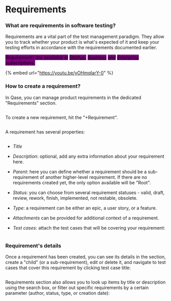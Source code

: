 # Requirements

### What are requirements in software testing?

Requirements are a vital part of the test management paradigm. They allow you to track whether your product is what's expected of it and keep your testing efforts in accordance with the requirements documented earlier.

_<mark style="background-color:purple;">Requirements are available in</mark>_ [_<mark style="background-color:purple;">Startup</mark>_](https://help.qase.io/en/articles/5563728-startup-plan)_<mark style="background-color:purple;">,</mark>_ [_<mark style="background-color:purple;">Business</mark>_](https://help.qase.io/en/articles/5563727-business-plan) _<mark style="background-color:purple;">and</mark>_ [_<mark style="background-color:purple;">Enterprise</mark>_](https://help.qase.io/en/articles/6640055-enterprise-plan) _<mark style="background-color:purple;">subscriptions.</mark>_

{% embed url="https://youtu.be/yOHmqIarY-0" %}

### How to create a requirement?

In Qase, you can manage product requirements in the dedicated "Requirements" section.

<figure><img src="https://qase.intercom-attachments-7.com/i/o/597161912/f203db2bb76a9a152a396a52/IgyRPhSV-k5aW3r8SR-5Zt5gOkFjZZwDmLIV1XF7P74in4DbwZlEHuMcloqIrxrEpvrId-T22FkX-6CsvABwhnKmjXKHhgCmPwnzj63Ph6WBAOiqObe1Fym4orXXFkIjYUX7TnR33BPh9vDmgC0HNTnARGIjxOi206OgMtH7y47BGwTMqLvVHyrHqw" alt=""><figcaption></figcaption></figure>

To create a new requirement, hit the "+Requirement".

<figure><img src="https://qase.intercom-attachments-7.com/i/o/597161916/69ea7ff0dc38573bf2441e7b/QWtphhLVS6oU4TFFeBiNq60SKJpkG6zAOz8pYaCHRlMBBcGLVLAYGBgkJCvGsThbl08mqi06ffHyWPRk_qxmJY9Of9H101RsfVpAhYYarzo7AUe7VzZVgBtI6kSSMf9HogySqfkcJmbquMoNm1hbrN_1leF5Lzch030oKRzesNGTrVfDlNPvt1wl_g" alt=""><figcaption></figcaption></figure>

A requirement has several properties:

<figure><img src="https://qase.intercom-attachments-7.com/i/o/597161918/fc101ce34aca26fd604441a2/UfAtYHriMIQVhZFSRbMLyAg-93fGfniB8Mut82KDMZMQB1_tvK8q_QS78P3E9y5ZNYtoyPBcF7lQqq1mwR0CCWazqb_PWyFLj9aC-eMhz_L7DzRfR3oLwVnKT5ewbzmdbY303_0jBFzKmAg9POzwNCV25kaJWexayjKVdUjeSaxBf5xzkeAAlXNchg" alt=""><figcaption></figcaption></figure>

* _Title_
* _Description_: optional, add any extra information about your requirement here.
* _Parent_: here you can define whether a requirement should be a sub-requirement of another higher-level requirement. If there are no requirements created yet, the only option available will be "Root".
* _Status_: you can choose from several requirement statuses - valid, draft, review, rework, finish, implemented, not restable, obsolete.
* _Type_: a requirement can be either an epic, a user story, or a feature.
* _Attachments_ can be provided for additional context of a requirement.
*   _Test cases:_ attach the test cases that will be covering your requirement:

    <figure><img src="https://qase.intercom-attachments-7.com/i/o/597161996/76bef7360bd0bdc9348ceb38/wuU2vgFH1R5ZunWdxwyq2E22hj7G2i6TX5sqs53Nm3-EjX7YITjCjYyW7kH33LyvcFTEy6x-Q4K9mndVxfJXegdljgkC5SF1wdBLMHoqz6Kv1oymB33iZq4cbQXomybItzQ4Bl0g60rE2oO269xmYXxGdJw_GJP5UAwo9gkvNb71RpC-knl8NOiETQ" alt=""><figcaption></figcaption></figure>

### Requirement's details

Once a requirement has been created, you can see its details in the section, create a "child" (or a sub-requirement), edit or delete it, and navigate to test cases that cover this requirement by clicking test case title:

<figure><img src="https://qase.intercom-attachments-7.com/i/o/597162006/0134f02aacb5555e50406313/_VLOzT4Mk5n1pNbv7xWSp-M7RR2W62myeuTNk9AcKZEx9GSYh32L2Vwf-8qi5gC59uyA1F-4TW86TKJI0Q_6OHdnBf1VDgA85yM-qvEg_i-ACEL8qxjt8FhtPycnGPc3c54u4vvfo3jayamXAB8FQsL7_C_1J-coSUsUtXd5lyTSspGAwwXG7nz4fw" alt=""><figcaption></figcaption></figure>

Requirements section also allows you to look up items by title or description using the search box, or filter out specific requirements by a certain parameter (author, status, type, or creation date):

<figure><img src="https://qase.intercom-attachments-7.com/i/o/597162016/2a9104815159e47e94ad91d5/FFlBkBsBfpafJmkcd1E10UWM0zH8iF7dsMqiphB3xklogvUFo07ZpsMbJxPWyxnuZu3SsIpfvUn8yv0vRB5RKY9mZnUve5Eoc945EMh1BZP-bUDmlLPJL0zANJawK2QHoN7_FZWBbh9nsPNXQZAxI5RLlmikFJUrQpFnm1FJh8ghOpeoV5uPaNmXRw" alt=""><figcaption></figcaption></figure>
